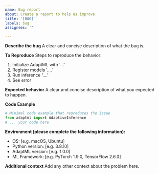 ```yaml
---
name: Bug report
about: Create a report to help us improve
title: '[BUG] '
labels: bug
assignees: ''

---
```


**Describe the bug**
A clear and concise description of what the bug is.

**To Reproduce**
Steps to reproduce the behavior:
1. Initialize AdaptML with '...'
2. Register models '....'
3. Run inference '....'
4. See error

**Expected behavior**
A clear and concise description of what you expected to happen.

**Code Example**
```python
# Minimal code example that reproduces the issue
from adaptml import AdaptiveInference
# ... your code here
```

**Environment (please complete the following information):**
 - OS: [e.g. macOS, Ubuntu]
 - Python version: [e.g. 3.8.10]
 - AdaptML version: [e.g. 1.0.0]
 - ML Framework: [e.g. PyTorch 1.9.0, TensorFlow 2.6.0]

**Additional context**
Add any other context about the problem here.
